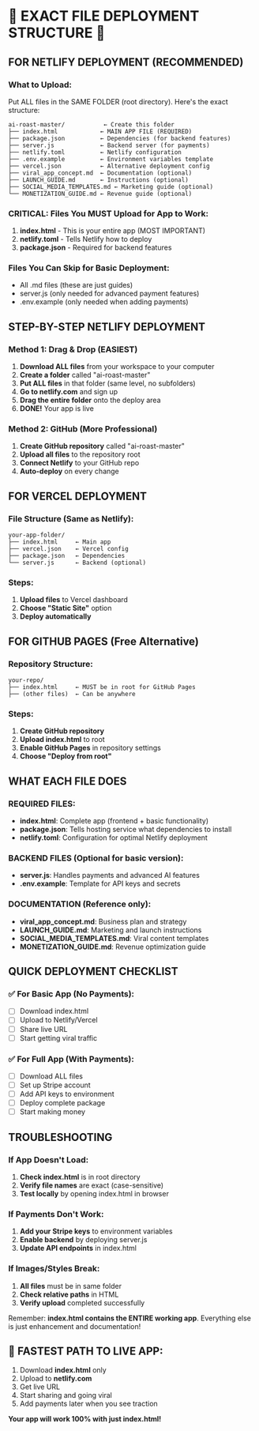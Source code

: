 # 📁 EXACT FILE DEPLOYMENT STRUCTURE 📁

## FOR NETLIFY DEPLOYMENT (RECOMMENDED)

### What to Upload:
Put ALL files in the SAME FOLDER (root directory). Here's the exact structure:

```
ai-roast-master/           ← Create this folder
├── index.html            ← MAIN APP FILE (REQUIRED)
├── package.json          ← Dependencies (for backend features)
├── server.js             ← Backend server (for payments)
├── netlify.toml          ← Netlify configuration
├── .env.example          ← Environment variables template
├── vercel.json           ← Alternative deployment config
├── viral_app_concept.md  ← Documentation (optional)
├── LAUNCH_GUIDE.md       ← Instructions (optional)
├── SOCIAL_MEDIA_TEMPLATES.md ← Marketing guide (optional)
└── MONETIZATION_GUIDE.md ← Revenue guide (optional)
```

### CRITICAL: Files You MUST Upload for App to Work:
1. **index.html** - This is your entire app (MOST IMPORTANT)
2. **netlify.toml** - Tells Netlify how to deploy
3. **package.json** - Required for backend features

### Files You Can Skip for Basic Deployment:
- All .md files (these are just guides)
- server.js (only needed for advanced payment features)
- .env.example (only needed when adding payments)

## STEP-BY-STEP NETLIFY DEPLOYMENT

### Method 1: Drag & Drop (EASIEST)
1. **Download ALL files** from your workspace to your computer
2. **Create a folder** called "ai-roast-master" 
3. **Put ALL files** in that folder (same level, no subfolders)
4. **Go to netlify.com** and sign up
5. **Drag the entire folder** onto the deploy area
6. **DONE!** Your app is live

### Method 2: GitHub (More Professional)
1. **Create GitHub repository** called "ai-roast-master"
2. **Upload all files** to the repository root
3. **Connect Netlify** to your GitHub repo
4. **Auto-deploy** on every change

## FOR VERCEL DEPLOYMENT

### File Structure (Same as Netlify):
```
your-app-folder/
├── index.html     ← Main app
├── vercel.json    ← Vercel config  
├── package.json   ← Dependencies
└── server.js      ← Backend (optional)
```

### Steps:
1. **Upload files** to Vercel dashboard
2. **Choose "Static Site"** option
3. **Deploy automatically**

## FOR GITHUB PAGES (Free Alternative)

### Repository Structure:
```
your-repo/
├── index.html     ← MUST be in root for GitHub Pages
├── (other files)  ← Can be anywhere
```

### Steps:
1. **Create GitHub repository**
2. **Upload index.html** to root
3. **Enable GitHub Pages** in repository settings
4. **Choose "Deploy from root"**

## WHAT EACH FILE DOES

### REQUIRED FILES:
- **index.html**: Complete app (frontend + basic functionality)
- **package.json**: Tells hosting service what dependencies to install
- **netlify.toml**: Configuration for optimal Netlify deployment

### BACKEND FILES (Optional for basic version):
- **server.js**: Handles payments and advanced AI features
- **.env.example**: Template for API keys and secrets

### DOCUMENTATION (Reference only):
- **viral_app_concept.md**: Business plan and strategy
- **LAUNCH_GUIDE.md**: Marketing and launch instructions  
- **SOCIAL_MEDIA_TEMPLATES.md**: Viral content templates
- **MONETIZATION_GUIDE.md**: Revenue optimization guide

## QUICK DEPLOYMENT CHECKLIST

### ✅ For Basic App (No Payments):
- [ ] Download index.html
- [ ] Upload to Netlify/Vercel
- [ ] Share live URL
- [ ] Start getting viral traffic

### ✅ For Full App (With Payments):
- [ ] Download ALL files
- [ ] Set up Stripe account
- [ ] Add API keys to environment
- [ ] Deploy complete package
- [ ] Start making money

## TROUBLESHOOTING

### If App Doesn't Load:
1. **Check index.html** is in root directory
2. **Verify file names** are exact (case-sensitive)
3. **Test locally** by opening index.html in browser

### If Payments Don't Work:
1. **Add your Stripe keys** to environment variables
2. **Enable backend** by deploying server.js
3. **Update API endpoints** in index.html

### If Images/Styles Break:
1. **All files** must be in same folder
2. **Check relative paths** in HTML
3. **Verify upload** completed successfully

Remember: **index.html contains the ENTIRE working app**. Everything else is just enhancement and documentation!

## 🚀 FASTEST PATH TO LIVE APP:

1. Download **index.html** only
2. Upload to **netlify.com** 
3. Get live URL
4. Start sharing and going viral
5. Add payments later when you see traction

**Your app will work 100% with just index.html!**